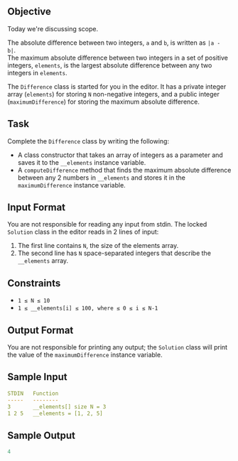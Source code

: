 ## Objective
Today we're discussing scope.

The absolute difference between two integers, `a` and `b`, is written as `|a - b|`.  
The maximum absolute difference between two integers in a set of positive integers, `elements`, is the largest absolute difference between any two integers in `elements`.

The `Difference` class is started for you in the editor. It has a private integer array (`elements`) for storing `N` non-negative integers, and a public integer (`maximumDifference`) for storing the maximum absolute difference.

## Task
Complete the `Difference` class by writing the following:
- A class constructor that takes an array of integers as a parameter and saves it to the `__elements` instance variable.
- A `computeDifference` method that finds the maximum absolute difference between any 2 numbers in `__elements` and stores it in the `maximumDifference` instance variable.

## Input Format
You are not responsible for reading any input from stdin. The locked `Solution` class in the editor reads in 2 lines of input:
1. The first line contains `N`, the size of the elements array.
2. The second line has `N` space-separated integers that describe the `__elements` array.

## Constraints
- `1 ≤ N ≤ 10`
- `1 ≤ __elements[i] ≤ 100, where ≤ 0 ≤ i ≤ N-1`

## Output Format
You are not responsible for printing any output; the `Solution` class will print the value of the `maximumDifference` instance variable.

## Sample Input
```yaml
STDIN   Function
-----   --------
3       __elements[] size N = 3
1 2 5   __elements = [1, 2, 5]
```

## Sample Output
```yaml
4
```
